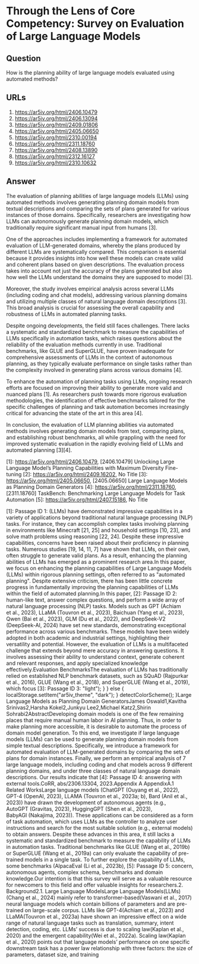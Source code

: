 # Through the Lens of Core Competency: Survey on Evaluation of Large Language Models

## Question

How is the planning ability of large language models evaluated using automated methods?

## URLs

1. https://ar5iv.org/html/2406.10479
2. https://ar5iv.org/html/2406.13094
3. https://ar5iv.org/html/2409.01806
4. https://ar5iv.org/html/2405.06650
5. https://ar5iv.org/html/2310.00194
6. https://ar5iv.org/html/2311.18760
7. https://ar5iv.org/html/2408.13890
8. https://ar5iv.org/html/2312.16127
9. https://ar5iv.org/html/2310.10632

## Answer

The evaluation of planning abilities of large language models (LLMs) using automated methods involves generating planning domain models from textual descriptions and comparing the sets of plans generated for various instances of those domains. Specifically, researchers are investigating how LLMs can autonomously generate planning domain models, which traditionally require significant manual input from humans [3].

One of the approaches includes implementing a framework for automated evaluation of LLM-generated domains, whereby the plans produced by different LLMs are systematically compared. This comparison is essential because it provides insights into how well these models can create valid and coherent plans based on given descriptions. The evaluation process takes into account not just the accuracy of the plans generated but also how well the LLMs understand the domains they are supposed to model [3].

Moreover, the study involves empirical analysis across several LLMs (including coding and chat models), addressing various planning domains and utilizing multiple classes of natural language domain descriptions [3]. This broad analysis is crucial for assessing the overall capability and robustness of LLMs in automated planning tasks.

Despite ongoing developments, the field still faces challenges. There lacks a systematic and standardized benchmark to measure the capabilities of LLMs specifically in automation tasks, which raises questions about the reliability of the evaluation methods currently in use. Traditional benchmarks, like GLUE and SuperGLUE, have proven inadequate for comprehensive assessments of LLMs in the context of autonomous planning, as they typically evaluate performance on single tasks rather than the complexity involved in generating plans across various domains [4].

To enhance the automation of planning tasks using LLMs, ongoing research efforts are focused on improving their ability to generate more valid and nuanced plans [1]. As researchers push towards more rigorous evaluation methodologies, the identification of effective benchmarks tailored for the specific challenges of planning and task automation becomes increasingly critical for advancing the state of the art in this area [4]. 

In conclusion, the evaluation of LLM planning abilities via automated methods involves generating domain models from text, comparing plans, and establishing robust benchmarks, all while grappling with the need for improved systematic evaluation in the rapidly evolving field of LLMs and automated planning [3][4].

[1]: https://ar5iv.org/html/2406.10479, [2406.10479] Unlocking Large Language Model’s Planning Capabilities with Maximum Diversity Fine-tuning
[2]: https://ar5iv.org/html/2409.16202, No Title
[3]: https://ar5iv.org/html/2405.06650, [2405.06650] Large Language Models as Planning Domain Generators
[4]: https://ar5iv.org/html/2311.18760, [2311.18760] TaskBench: Benchmarking Large Language Models for Task Automation
[5]: https://ar5iv.org/html/2407.15186, No Title

[1]: Passage ID 1: (LLMs) have demonstrated impressive capabilities in a variety of applications beyond traditional natural language processing (NLP) tasks. For instance, they can accomplish complex tasks involving planning in environments like Minecraft [21, 25] and household settings [10, 23], and solve math problems using reasoning [22, 24]. Despite these impressive capabilities, concerns have been raised about their proficiency in planning tasks. Numerous studies [19, 14, 11, 7] have shown that LLMs, on their own, often struggle to generate valid plans. As a result, enhancing the planning abilities of LLMs has emerged as a prominent research area.In this paper, we focus on enhancing the planning capabilities of Large Language Models (LLMs) within rigorous planning settings, often referred to as "automated planning". Despite extensive criticism, there has been little concrete progress in fundamentally improving the planning capabilities of LLMs within the field of automated planning.In this paper,
[2]: Passage ID 2: human-like text, answer complex questions, and perform a wide array of natural language processing (NLP) tasks. Models such as GPT (Achiam et al., 2023), LLaMA (Touvron et al., 2023), Baichuan (Yang et al., 2023), Qwen (Bai et al., 2023), GLM (Du et al., 2022), and DeepSeek-V2 (DeepSeek-AI, 2024) have set new standards, demonstrating exceptional performance across various benchmarks. These models have been widely adopted in both academic and industrial settings, highlighting their versatility and potential. However, the evaluation of LLMs is a multifaceted challenge that extends beyond mere accuracy in answering questions. It involves assessing their ability to understand context, generate coherent and relevant responses, and apply specialized knowledge effectively.Evaluation BenchmarksThe evaluation of LLMs has traditionally relied on established NLP benchmark datasets, such as SQuAD (Rajpurkar et al., 2016), GLUE (Wang et al., 2018), and SuperGLUE (Wang et al., 2019), which focus
[3]: Passage ID 3: "light"); } } else { localStorage.setItem("ar5iv_theme", "dark"); } detectColorScheme(); }Large Language Models as Planning Domain GeneratorsJames Oswald1,Kavitha Srinivas2,Harsha Kokel2,Junkyu Lee2,Michael Katz2,Shirin Sohrabi2AbstractDeveloping domain models is one of the few remaining places that require manual human labor in AI planning. Thus, in order to make planning more accessible, it is desirable to automate the process of domain model generation. To this end, we investigate if large language models (LLMs) can be used to generate planning domain models from simple textual descriptions. Specifically, we introduce a framework for automated evaluation of LLM-generated domains by comparing the sets of plans for domain instances. Finally, we perform an empirical analysis of 7 large language models, including coding and chat models across 9 different planning domains, and under three classes of natural language domain descriptions. Our results indicate that
[4]: Passage ID 4: answering with external tools.CoRR, abs/2306.13304, 2023.Appendix A AppendixA.1 Related WorksLarge language models (ChatGPT (Ouyang et al., 2022), GPT-4 (OpenAI, 2023), LLAMA (Touvron et al., 2023a; b), Bard (Anil et al., 2023)) have drawn the development of autonomous agents (e.g., AutoGPT (Gravitas, 2023), HuggingGPT (Shen et al., 2023), BabyAGI (Nakajima, 2023)). These applications can be considered as a form of task automation, which uses LLMs as the controller to analyze user instructions and search for the most suitable solution (e.g., external models) to obtain answers. Despite these advances in this area, it still lacks a systematic and standardized benchmark to measure the capability of LLMs in automation tasks. Traditional benchmarks like GLUE (Wang et al., 2019b) or SuperGLUE (Wang et al., 2019a) can only evaluate the capability of pre-trained models in a single task. To further explore the capability of LLMs, some benchmarks (AlpacaEval (Li et al., 2023b),
[5]: Passage ID 5: concern, autonomous agents, complex schema, benchmarks and domain knowledge.Our intention is that this survey will serve as a valuable resource for newcomers to this field and offer valuable insights for researchers.2. Background2.1. Large Language ModelsLarge Language Models(LLMs)(Chang et al., 2024) mainly refer to transformer-based(Vaswani et al., 2017) neural language models which contain billions of parameters and are pre-trained on large-scale corpus. LLMs like GPT-4(Achiam et al., 2023) and LLaMA(Touvron et al., 2023a) have shown an impressive effect on a wide range of natural language tasks such as translation, summary, intent detection, coding, etc. LLMs’ success is due to scaling law(Kaplan et al., 2020) and the emergent capability(Wei et al., 2022a). Scaling law(Kaplan et al., 2020) points out that language models’ performance on one specific downstream task has a power law relationship with three factors: the size of parameters, dataset size, and training